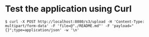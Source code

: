 # Test the application using Curl

```shell
$ curl -X POST http://localhost:8080/s3/upload -H 'Content-Type: multipart/form-data' -F 'file=@"./README.md"' -F 'payload="{}";type=application/json' -w '\n'
```
